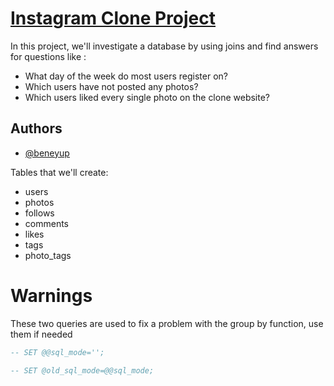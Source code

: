 # [Instagram Clone Project](https://github.com/beneyup/SQL-Projects/tree/master-branch)
In this project, we'll investigate a database by using joins and find answers for questions like :
* What day of the week do most users register on?
* Which users have not posted any photos?
* Which users liked every single photo on the clone website?


## Authors

- [@beneyup](https://www.github.com/beneyup)


Tables that we'll create:
* users
* photos
* follows
* comments
* likes
* tags
* photo_tags
# Warnings
These two queries are used to fix a problem with the group by function, use them if needed

``` SQL
-- SET @@sql_mode='';

-- SET @old_sql_mode=@@sql_mode; 
```
